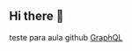 ## Hi there 👋
 teste para aula github
 [GraphQL](https://user-images.githubusercontent.com/25181517/192107856-aa92c8b1-b615-47c3-9141-ed0d29a90239.png)
